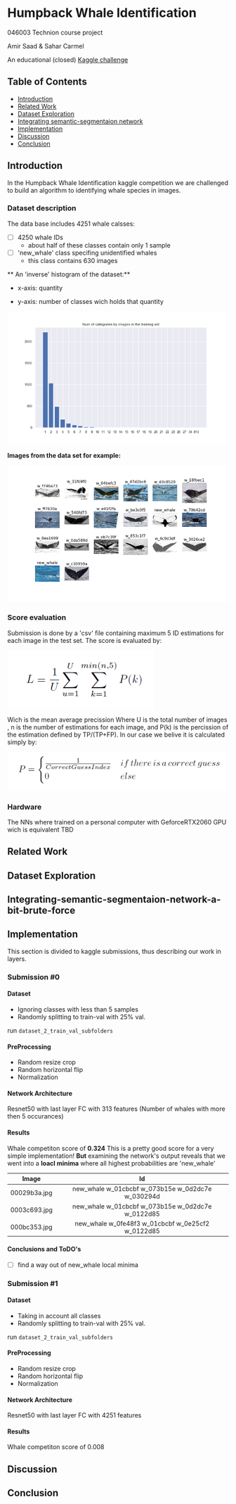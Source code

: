 # Humpback Whale Identification
046003 Technion course project

Amir Saad & Sahar Carmel

An educational (closed) [Kaggle challenge](https://www.kaggle.com/c/whale-categorization-playground)

## Table of Contents
- [Introduction](#Introduction)
- [Related Work](#Related-Work)
- [Dataset Exploration](#Dataset-Exploration)
- [Integrating semantic-segmentaion network](#Integrating-semantic-segmentaion-network-a-bit-brute-force)
- [Implementation](#Implementation)
- [Discussion](#Discussion)
- [Conclusion](#Conclusion)

## Introduction
In the Humpback Whale Identification kaggle competition we are challenged to build an algorithm to identifying whale species in images.
### Dataset description
The data base includes 4251 whale calsses:
- [ ] 4250 whale IDs
	- about half of these classes contain only 1 sample
- [ ] 'new_whale' class specifing unidentified whales
	- this class contains 630 images

** An 'inverse' histogram of the dataset:**

- x-axis: quantity

- y-axis: number of classes wich holds that quantity

![o](https://github.com/assctechnion/-HumpbackWhaleIdentification/blob/master/Documents/Num%20of%20categories%20by%20images.png)

**Images from the data set for example:**

![o](https://github.com/assctechnion/-HumpbackWhaleIdentification/blob/master/Documents/Whales%20pictures%20example.png)

### Score evaluation
Submission is done by a 'csv' file containing maximum 5 ID estimations for each 
image in the test set. The score is evaluated by:

![o](https://github.com/assctechnion/-HumpbackWhaleIdentification/blob/master/Documents/score.PNG)

Wich is the mean average precission 
Where U is the total number of images , n is the number of estimations for each image, and P(k) is the percission 
of the estimation defined by TP/(TP+FP). In our case we belive it is calculated simply by:

![o](https://github.com/assctechnion/-HumpbackWhaleIdentification/blob/master/Documents/simlifiedP.PNG)

### Hardware
The NNs where trained on a personal computer with GeforceRTX2060 GPU wich is equivalent TBD


## Related Work
## Dataset Exploration
## Integrating-semantic-segmentaion-network-a-bit-brute-force
## Implementation
This section is divided to kaggle submissions, thus describing our work in layers.
### Submission #0
#### Dataset
* Ignoring classes with less than 5 samples
* Randomly splitting to train-val with 25% val.

run `dataset_2_train_val_subfolders`

#### PreProcessing
* Random resize crop
* Random horizontal flip
* Normalization


#### Network Architecture
Resnet50 with last layer FC with 313 features (Number of whales with more then 5 occurances)
#### Results
Whale competiton score of **0.324**
This is a pretty good score for a very simple implementation!
**But** examining the network's output reveals that we went into a **loacl minima** where all
highest probabilities are 'new_whale'

| Image         | Id            |
| ------------- |:-------------:|
| 00029b3a.jpg  | new_whale w_01cbcbf w_073b15e w_0d2dc7e w_030294d 	 |
| 0003c693.jpg  | new_whale w_01cbcbf w_073b15e w_0d2dc7e w_0122d85      |
| 000bc353.jpg  | new_whale w_0fe48f3 w_01cbcbf w_0e25cf2 w_0122d85      |


#### Conclusions and ToDO's
- [ ] find a way out of new_whale local minima
### Submission #1

#### Dataset
* Taking in account all classes
* Randomly splitting to train-val with 25% val.

run `dataset_2_train_val_subfolders`

#### PreProcessing
* Random resize crop
* Random horizontal flip
* Normalization


#### Network Architecture
Resnet50 with last layer FC with 4251 features 
#### Results
Whale competiton score of 0.008

## Discussion
## Conclusion
